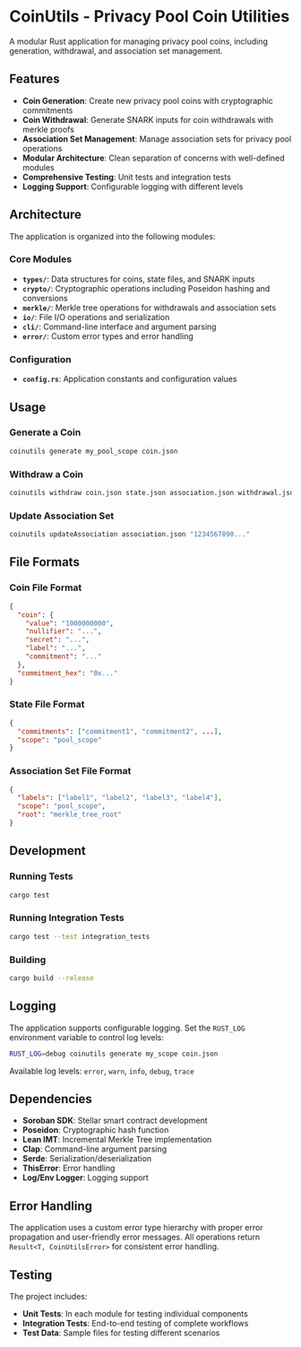 # CoinUtils - Privacy Pool Coin Utilities

A modular Rust application for managing privacy pool coins, including generation, withdrawal, and association set management.

## Features

- **Coin Generation**: Create new privacy pool coins with cryptographic commitments
- **Coin Withdrawal**: Generate SNARK inputs for coin withdrawals with merkle proofs
- **Association Set Management**: Manage association sets for privacy pool operations
- **Modular Architecture**: Clean separation of concerns with well-defined modules
- **Comprehensive Testing**: Unit tests and integration tests
- **Logging Support**: Configurable logging with different levels

## Architecture

The application is organized into the following modules:

### Core Modules

- **`types/`**: Data structures for coins, state files, and SNARK inputs
- **`crypto/`**: Cryptographic operations including Poseidon hashing and conversions
- **`merkle/`**: Merkle tree operations for withdrawals and association sets
- **`io/`**: File I/O operations and serialization
- **`cli/`**: Command-line interface and argument parsing
- **`error/`**: Custom error types and error handling

### Configuration

- **`config.rs`**: Application constants and configuration values

## Usage

### Generate a Coin

```bash
coinutils generate my_pool_scope coin.json
```

### Withdraw a Coin

```bash
coinutils withdraw coin.json state.json association.json withdrawal.json
```

### Update Association Set

```bash
coinutils updateAssociation association.json "1234567890..."
```

## File Formats

### Coin File Format

```json
{
  "coin": {
    "value": "1000000000",
    "nullifier": "...",
    "secret": "...",
    "label": "...",
    "commitment": "..."
  },
  "commitment_hex": "0x..."
}
```

### State File Format

```json
{
  "commitments": ["commitment1", "commitment2", ...],
  "scope": "pool_scope"
}
```

### Association Set File Format

```json
{
  "labels": ["label1", "label2", "label3", "label4"],
  "scope": "pool_scope",
  "root": "merkle_tree_root"
}
```

## Development

### Running Tests

```bash
cargo test
```

### Running Integration Tests

```bash
cargo test --test integration_tests
```

### Building

```bash
cargo build --release
```

## Logging

The application supports configurable logging. Set the `RUST_LOG` environment variable to control log levels:

```bash
RUST_LOG=debug coinutils generate my_scope coin.json
```

Available log levels: `error`, `warn`, `info`, `debug`, `trace`

## Dependencies

- **Soroban SDK**: Stellar smart contract development
- **Poseidon**: Cryptographic hash function
- **Lean IMT**: Incremental Merkle Tree implementation
- **Clap**: Command-line argument parsing
- **Serde**: Serialization/deserialization
- **ThisError**: Error handling
- **Log/Env Logger**: Logging support

## Error Handling

The application uses a custom error type hierarchy with proper error propagation and user-friendly error messages. All operations return `Result<T, CoinUtilsError>` for consistent error handling.

## Testing

The project includes:

- **Unit Tests**: In each module for testing individual components
- **Integration Tests**: End-to-end testing of complete workflows
- **Test Data**: Sample files for testing different scenarios
